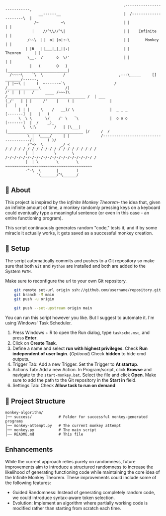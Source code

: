  ```     
                                                      ,---------------------------,
                __------__                            |  /---------------------\  |    
              /~          ~\                          | |                       | |
             |    //^\\//^\|                          | |    Infinite           | |
           /~~\  ||  o| |o|:~\                        | |       Monkey          | |
          | |6   ||___|_|_||:|                        | |          Theorem      | |
           \__.  /      o  \/'                        | |                       | |
            |   (       O   )                         |___________________________|
   /~~~~\    `\  \         /                        ,---\_____     []     _______/------,
  | |~~\ |     )  ~------~`\                      /         /______________\           /|
 /' |  | |   /     ____ /~~~)\                  /___________________________________ /  | ___
(_/'   | | |     /'    |    ( |                |                                   |   |    )
       | | |     \    /   __)/ \                |  _ _ _                 [-------]  |   |   (
       \  \ \      \/    /' \   `\              |  o o o                 [-------]  |  /    _)_
         \  \|\        /   | |\___|             |__________________________________ |/     /  /
           \ |  \____/     | |              /-------------------------------------/|      ( )/
           /^~>  \        _/ <           /-/-/-/-/-/-/-/-/-/-/-/-/-/-/-/-/-/-/-/ /
          |  |         \       \       /-/-/-/-/-/-/-/-/-/-/-/-/-/-/-/-/-/-/-/ /
          |  | \        \        \     ~~~~~~~~~~~~~~~~~~~~~~~~~~~~~~~~~~~~~~~ 
          -^-\  \       |        )
               `\_______/^\______/
```
## 🧐 About
This project is inspired by the *Infinite Monkey Theorem\-* the idea that, given an infinite amount of time, 
a monkey randomly pressing keys on a keyboard could eventually type a meaningful sentence (or even in this case - an entire functioning program).

This script continuously generates random "code," tests it, and if by some miracle it actually works, it gets saved as a successful monkey creation.

## 🚀 Setup
The script automatically commits and pushes to a Git repository so make sure that both `Git` and `Python` are installed and both are added to the System `PATH`.

Make sure to reconfigure the url to your own Git repository.
```sh
    git remote set-url origin ssh://github.com/username/repository.git
    git branch -M main
    git push -u origin
```
```sh
    git push --set-upstream origin main
```

You can run this script however you like. But I suggest to automate it. I'm using Windows' Task Scheduler.

1. Press Windows + R to open the Run dialog, type ``taskschd.msc``, and press **Enter**.
2. Click on **Create Task**.
3. Define a name and select **run with highest privileges**. Check **Run independent of user login**. (*Optional*) Check **hidden** to hide cmd outputs.
4. Trigger Tab: Add a new Trigger. Set the Trigger to **At startup**.
5. Actions Tab: Add a new Action. In Program/script, click **Browse** and navigate to the ``start-monkey.bat``. Select the file and click **Open**. Make sure to add the path to the Git repository in the **Start in** field.
6. Settings Tab: Check **Allow task to run on demand**

## 📂 Project Structure
```
monkey-algorithm/
│── success/            # Folder for successful monkey-generated programs
│── monkey-attempt.py   # The current monkey attempt
│── monkey.py           # The main script
│── README.md           # This file
```

## Enhancements
While the current approach relies purely on randomness, future improvements aim to introduce a structured randomness to increase the likelihood of generating functioning code while maintaining the core idea of the Infinite Monkey Theorem.
These improvements could include some of the following features:
- Guided Randomness: Instead of generating completely random code, we could introduce syntax-aware token selection.
- Evolution: Implement an algorithm where partially working code is modified rather than starting from scratch each time.